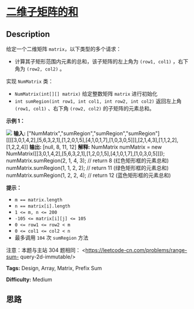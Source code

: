 # [二维子矩阵的和][title]

## Description

给定一个二维矩阵 `matrix`，以下类型的多个请求：

  * 计算其子矩形范围内元素的总和，该子矩阵的左上角为 `(row1, col1)` ，右下角为 `(row2, col2)` 。

实现 `NumMatrix` 类：

  * `NumMatrix(int[][] matrix)` 给定整数矩阵 `matrix` 进行初始化
  * `int sumRegion(int row1, int col1, int row2, int col2)` 返回左上角 `(row1, col1)` 、右下角 `(row2, col2)` 的子矩阵的元素总和。



**示例 1：**

![](https://pic.leetcode-cn.com/1626332422-wUpUHT-image.png)
            **输入:**     ["NumMatrix","sumRegion","sumRegion","sumRegion"]    [[[[3,0,1,4,2],[5,6,3,2,1],[1,2,0,1,5],[4,1,0,1,7],[1,0,3,0,5]]],[2,1,4,3],[1,1,2,2],[1,2,2,4]]    **输出:**     [null, 8, 11, 12]        **解释:**    NumMatrix numMatrix = new NumMatrix([[3,0,1,4,2],[5,6,3,2,1],[1,2,0,1,5],[4,1,0,1,7],[1,0,3,0,5]]]);    numMatrix.sumRegion(2, 1, 4, 3); // return 8 (红色矩形框的元素总和)    numMatrix.sumRegion(1, 1, 2, 2); // return 11 (绿色矩形框的元素总和)    numMatrix.sumRegion(1, 2, 2, 4); // return 12 (蓝色矩形框的元素总和)    



**提示：**

  * `m == matrix.length`
  * `n == matrix[i].length`
  * `1 <= m, n <= 200`
  * `-105 <= matrix[i][j] <= 105`
  * `0 <= row1 <= row2 < m`
  * `0 <= col1 <= col2 < n`
  * 最多调用 `104` 次 `sumRegion` 方法



注意：本题与主站 304 题相同： <https://leetcode-cn.com/problems/range-sum-
query-2d-immutable/>


**Tags:** Design, Array, Matrix, Prefix Sum

**Difficulty:** Medium

## 思路

[title]: https://leetcode-cn.com/problems/O4NDxx

